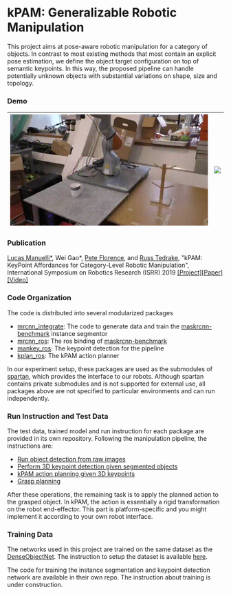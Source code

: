 # kPAM: Generalizable Robotic Manipulation

This project aims at pose-aware robotic manipulation for a category of objects. In contrast to most existing methods that most contain an explicit pose estimation, we define the object target configuration on top of semantic keypoints. In this way, the proposed pipeline can handle potentially unknown objects with substantial variations on shape, size and topology.

### Demo

![](./media/mug.gif)  |  ![](./media/shoe.gif)
:-------------------------:|:-------------------------:


### Publication

[Lucas Manuelli*](http://lucasmanuelli.com/), Wei Gao*, [Pete Florence](http://www.peteflorence.com/), and [Russ Tedrake](https://groups.csail.mit.edu/locomotion/russt.html), "kPAM: KeyPoint Affordances for Category-Level Robotic Manipulation", International Symposium on Robotics Research (ISRR) 2019  [[Project]](<https://sites.google.com/view/kpam>)[[Paper]](https://arxiv.org/abs/1903.06684)[[Video]](https://www.youtube.com/watch?v=fm5RZ-ht1y0)

### Code Organization

The code is distributed into several modularized packages

- [mrcnn_integrate](https://github.com/weigao95/mrcnn_integrate): The code to generate data and train the [maskrcnn-benchmark](<https://github.com/facebookresearch/maskrcnn-benchmark>) instance segmentor
- [mrcnn_ros](https://github.com/weigao95/mrcnn_ros): The ros binding of [maskrcnn-benchmark](https://github.com/facebookresearch/maskrcnn-benchmark)
- [mankey_ros](https://github.com/weigao95/mankey-ros): The keypoint detection for the pipeline
- [kplan_ros](https://github.com/weigao95/kplan-ros): The kPAM action planner

In our experiment setup, these packages are used as the submodules of [spartan](https://github.com/RobotLocomotion/spartan), which provides the interface to our robots. Although spartan contains private submodules and is not supported for external use, all packages above are not specified to particular environments and can run independently. 

### Run Instruction and Test Data

The test data, trained model and run instruction for each package are provided in its own repository. Following the manipulation pipeline, the instructions are:

- [Run object detection from raw images](https://github.com/weigao95/mrcnn_ros)
- [Perform 3D keypoint detection given segmented objects](https://github.com/weigao95/mankey-ros)
- [kPAM action planning given 3D keypoints](https://github.com/weigao95/kplan-ros)
- [Grasp planning](https://github.com/weigao95/kplan-ros)

After these operations, the remaining task is to apply the planned action to the grasped object. In kPAM, the action is essentially a rigid transformation on the robot end-effector. This part is platform-specific and you might implement it according to your own robot interface.

### Training Data

The networks used in this project are trained on the same dataset as the [DenseObjectNet](https://arxiv.org/abs/1806.08756). The instruction to setup the dataset is available [here](https://github.com/RobotLocomotion/pytorch-dense-correspondence/blob/master/doc/data_organization.md).

The code for training the instance segmentation and keypoint detection network are available in their own repo. The instruction about training is under construction.
